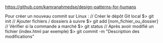 https://github.com/kamranahmedse/design-patterns-for-humans

Pour créer un nouveau commit sur Linux : 
// Créer le dépôt Git local
$> git init
// Ajouter fichiers / dossiers à suivre
$> git add [nom_fichier_ou_dossier]
// Vérifier si la commande a marché
$> git status
// Après avoir modifié un fichier (index.html par exemple)
$> git commit -m "Description des modifications"
